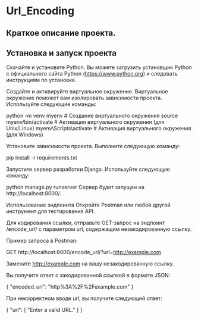# Url_Encoding

## Краткое описание проекта.

## Установка и запуск проекта

Скачайте и установите Python. Вы можете загрузить установщик Python с официального сайта Python (https://www.python.org) и следовать инструкциям по установке.

Создайте и активируйте виртуальное окружение. Виртуальное окружение поможет вам изолировать зависимости проекта. Используйте следующие команды:

python -m venv myenv       # Создание виртуального окружения
source myenv/bin/activate # Активация виртуального окружения (для Unix/Linux)
myenv\Scripts\activate    # Активация виртуального окружения (для Windows)

Установите зависимости проекта. Выполните следующую команду:

pip install -r requirements.txt

Запустите сервер разработки Django. Используйте следующую команду:

python manage.py runserver
Сервер будет запущен на http://localhost:8000/.

Использование эндпоинта
Откройте Postman или любой другой инструмент для тестирования API.

Для кодирования ссылки, отправьте GET-запрос на эндпоинт /encode_url/ с параметром url, содержащим незакодированную ссылку.

Пример запроса в Postman:

GET http://localhost:8000/encode_url/?url=http://example.com

Замените http://example.com на вашу незакодированную ссылку.

Вы получите ответ с закодированной ссылкой в формате JSON:

{
    "encoded_url": "http%3A%2F%2Fexample.com"
}

При некорректном вводе url, вы получите следующий ответ:

{
    "url": [
        "Enter a valid URL."
    ]
}